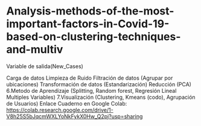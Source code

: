 # Analysis-methods-of-the-most-important-factors-in-Covid-19-based-on-clustering-techniques-and-multiv
Variable de salida(New_Cases)

Carga de datos
Limpieza de Ruido
Filtración de datos (Agrupar por ubicaciones)
Transformación de datos (Estandarización)
Reducción (PCA) 6.Metodo de Aprendizaje (Splitting, Random forest, Regresión Lineal Multiples Variables) 7.Visualización (Clustering, Kmeans (codo), Agrupación de Usuarios)
Enlace Cuaderno en Google Colab: https://colab.research.google.com/drive/1-V8h25S5bJqcmWXLYoNkFykX0Hw_Q2pj?usp=sharing
